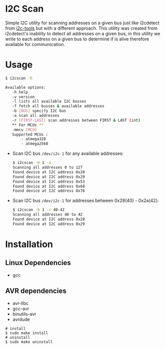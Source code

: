 # I2C Scan
Simple I2C utility for scanning addresses on a given bus just like i2cdetect from [i2c-tools](https://git.kernel.org/pub/scm/utils/i2c-tools/i2c-tools.git/)
but with a different approach. This utility was created from i2cdetect's inability to detect
all addresses on a given bus, in this utility we write to each address on a given bus to determine
if is alive therefore available for communication.

# Usage
```bash
$ i2cscan -h

Available options:
   -h help
   -v version
   -l lists all available I2C busses
   -f fetch all busses & available addresses
   -b [BUS] specify I2C bus
   -a scan all addresses
   -r [FIRST-LAST] scan addresses between FIRST & LAST (int)
   ** For MCUs **
   -mmcu [MCU]
   Supported MCUs :
       - atmega328
       - atmega2560
```

* Scan I2C bus `/dev/i2c-1` for any available addresses:
  ```bash
  $ i2cscan -b 1 -a
  Scanning all addresses 0 to 127
  Found device at I2C address 0x28
  Found device at I2C address 0x29
  Found device at I2C address 0x53
  Found device at I2C address 0x68
  Found device at I2C address 0x76
  ```
* Scan I2C bus `/dev/i2c-1` for addresses between 0x28(40) - 0x2a(42):
  ```bash
  $ i2cscan -b 1 -r 40-42
  Scanning all addresses 40 to 42
  Found device at I2C address 0x28
  Found device at I2C address 0x29
  ```

# Installation
## Linux Dependencies
* gcc

## AVR dependencies
* avr-libc
* gcc-avr
* binutils-avr
* avrdude
```
# install
$ sudo make install
# uninstall
$ sudo make uninstall
```
